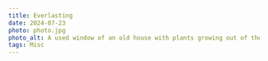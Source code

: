 ```yaml
---
title: Everlasting
date: 2024-07-23
photo: photo.jpg
photo_alt: A used window of an old house with plants growing out of the bricks
tags: Misc
---
```

